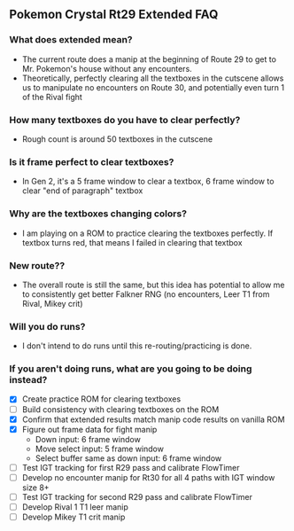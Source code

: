 ## Pokemon Crystal Rt29 Extended FAQ

### What does extended mean?
- The current route does a manip at the beginning of Route 29 to get to Mr. Pokemon's house without any encounters.
- Theoretically, perfectly clearing all the textboxes in the cutscene allows us to manipulate no encounters on Route 30, and potentially even turn 1 of the Rival fight

### How many textboxes do you have to clear perfectly?
- Rough count is around 50 textboxes in the cutscene

### Is it frame perfect to clear textboxes?
- In Gen 2, it's a 5 frame window to clear a textbox, 6 frame window to clear "end of paragraph" textbox

### Why are the textboxes changing colors?
- I am playing on a ROM to practice clearing the textboxes perfectly. If textbox turns red, that means I failed in clearing that textbox

### New route??
- The overall route is still the same, but this idea has potential to allow me to consistently get better Falkner RNG (no encounters, Leer T1 from Rival, Mikey crit)

### Will you do runs?
- I don't intend to do runs until this re-routing/practicing is done.

### If you aren't doing runs, what are you going to be doing instead?
- [x] Create practice ROM for clearing textboxes
- [ ] Build consistency with clearing textboxes on the ROM
- [x] Confirm that extended results match manip code results on vanilla ROM
- [x] Figure out frame data for fight manip
  - Down input: 6 frame window
  - Move select input: 5 frame window
  - Select buffer same as down input: 6 frame window
- [ ] Test IGT tracking for first R29 pass and calibrate FlowTimer
- [ ] Develop no encounter manip for Rt30 for all 4 paths with IGT window size 8+
- [ ] Test IGT tracking for second R29 pass and calibrate FlowTimer
- [ ] Develop Rival 1 T1 leer manip
- [ ] Develop Mikey T1 crit manip
